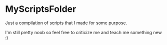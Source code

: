 # MyScriptsFolder
Just a compilation of scripts that I made for some purpose.

I'm still pretty noob so feel free to criticize me and teach me something new :)
